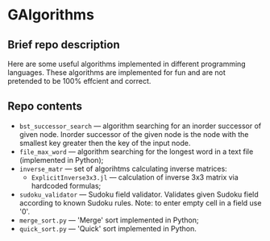 # GAlgorithms

## Brief repo description
Here are some useful algorithms implemented in different programming languages. These 
algorithms are implemented for fun and are not pretended to be 100% effcient and correct.

## Repo contents
- ``bst_successor_search`` — algorithm searching for an inorder successor of given node. 
  Inorder successor of the given node is the node with the smallest key greater then the
  key of the input node.
- ``file_max_word`` — algorithm searching for the longest word in a text file (implemented 
  in Python);
- ``inverse_matr`` — set of algorihtms calculating inverse matrices:
  - ``ExplicitInverse3x3.jl`` — calculation of inverse 3x3 matrix via hardcoded formulas;
- ``sudoku_validator`` — Sudoku field validator. Validates given Sudoku field according to
  known Sudoku rules. Note: to enter empty cell in a field use '0'.  
- ``merge_sort.py`` — 'Merge' sort implemented in Python;
- ``quick_sort.py`` — 'Quick' sort implemented in Python.
